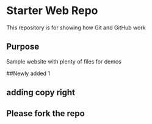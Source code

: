 # Starter Web Repo

This repository is for showing how Git and GitHub work

## Purpose

Sample website with plenty of files for demos

##Newly added 1
## adding copy right
## Please fork the repo 
